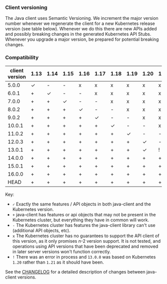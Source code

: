 ### Client versioning

The Java client uses Semantic Versioning. We increment the major version number whenever we
regenerate the client for a new Kubernetes release version (see table below). Whenever we do
this there are new APIs added and possibly breaking changes in the generated Kubernetes API
Stubs. Whenever you upgrade a major version, be prepared for potential breaking changes.



### Compatibility

|  client version  | 1.13 | 1.14 | 1.15     |  1.16     |  1.17    |  1.18    |  1.19    |  1.20    | 1.21 | 1.22 | 1.23 | 1.24 | 1.25 |
|------------------|------|------|----------|-----------|----------|----------|----------|----------|------|------|------|------|------|
|  5.0.0           |  ✓   |  -   |  -       | x         | x        | x        | x        | x        | x    | x    | x    | x    | x    |
|  6.0.1           |  +   |  ✓   |  -       | -         | x        | x        | x        | x        | x    | x    | x    | x    | x    |
|  7.0.0           |  +   |  +   |  ✓       | -         | -        | x        | x        | x        | x    | x    | x    | x    | x    |
|  8.0.2           |  +   |  +   |  +       | ✓         | -        | -        | x        | x        | x    | x    | x    | x    | x    |
|  9.0.2           |  +   |  +   |  +       | +         | ✓        | -        | -        | x        | x    | x    | x    | x    | x    |
|  10.0.1          |  +   |  +   |  +       | +         | +        | ✓        | -        | -        | x    | x    | x    | x    | x    |
|  11.0.2          |  +   |  +   |  +       | +         | +        | +        | ✓        | -        | -    | x    | x    | x    | x    |
|  12.0.3          |  +   |  +   |  +       | +         | +        | +        | +        | ✓        | -    | -    | x    | x    | x    |
|  13.0.1          |  +   |  +   |  +       | +         | +        | +        | +        | ✓        | !    | -    | -    | x    | x    |
|  14.0.0          |  +   |  +   |  +       | +         | +        | +        | +        | +        | +    | ✓    | -    | -    | x    |
|  15.0.1          |  +   |  +   |  +       | +         | +        | +        | +        | +        | +    | +    | ✓    | -    | -    |
|  16.0.0          |  +   |  +   |  +       | +         | +        | +        | +        | +        | +    | +    | +    | ✓    | -    |
|  HEAD            |  +   |  +   |  +       | +         | +        | +        | +        | +        | +    | +    | +    | +    | ✓    |


Key: 

* `✓` Exactly the same features / API objects in both java-client and the Kubernetes
  version.
* `+` java-client has features or api objects that may not be present in the
  Kubernetes cluster, but everything they have in common will work.
* `-` The Kubernetes cluster has features the java-client library can't use
  (additional API objects, etc).
* `x` The Kubernetes cluster has no guarantees to support the API client of
  this version, as it only promises _n_-2 version support. It is not tested,
  and operations using API versions that have been deprecated and removed in
  later server versions won't function correctly.
* `!` There was an error in process and `13.0.0` was based on Kubernetes `1.20` rather than `1.21` as it should have been.

See the [CHANGELOG](./CHANGELOG.md) for a detailed description of changes
between java-client versions.